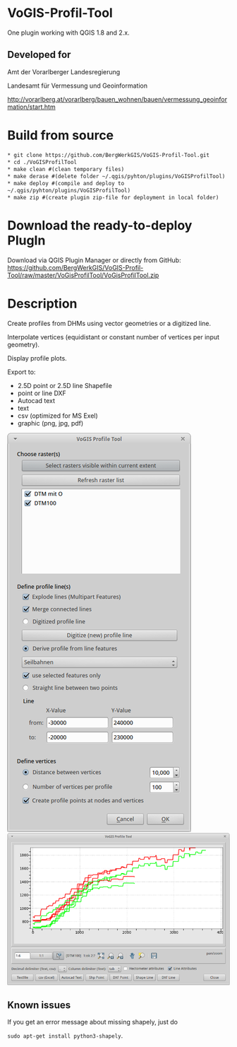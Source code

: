 # VoGIS-Profil-Tool

One plugin working with QGIS 1.8 and 2.x.

## Developed for

Amt der Vorarlberger Landesregierung

Landesamt für Vermessung und Geoinformation

http://vorarlberg.at/vorarlberg/bauen_wohnen/bauen/vermessung_geoinformation/start.htm


# Build from source

```
* git clone https://github.com/BergWerkGIS/VoGIS-Profil-Tool.git
* cd ./VoGISProfilTool
* make clean #(clean temporary files)
* make derase #(delete folder ~/.qgis/pyhton/plugins/VoGISProfilTool)
* make deploy #(compile and deploy to ~/.qgis/pyhton/plugins/VoGISProfilTool)
* make zip #(create plugin zip-file for deployment in local folder)
```

# Download the ready-to-deploy PlugIn

Download via QGIS Plugin Manager or directly from GitHub:
https://github.com/BergWerkGIS/VoGIS-Profil-Tool/raw/master/VoGisProfilTool/VoGisProfilTool.zip

# Description

Create profiles from DHMs using vector geometries or a digitized line.

Interpolate vertices (equidistant or constant number of vertices per input geometry).

Display profile plots.

Export to:
* 2.5D point or 2.5D line Shapefile
* point or line DXF
* Autocad text
* text
* csv (optimized for MS Exel)
* graphic (png, jpg, pdf)

![Alt text](/screenshots/maindialog.png)
![Alt text](/screenshots/plotdialog.png)

## Known issues

If you get an error message about missing shapely, just do

`sudo apt-get install python3-shapely`.
